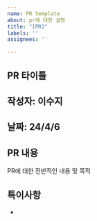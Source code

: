 ```yaml
---
name: PR template
about: pr에 대한 설명
title: "[PR]"
labels: ''
assignees: ''

---
```


## PR 타이틀

## 작성자: 이수지

## 날짜: 24/4/6

## PR 내용
PR에 대한 전반적인 내용 및 목적

## 특이사항
-
